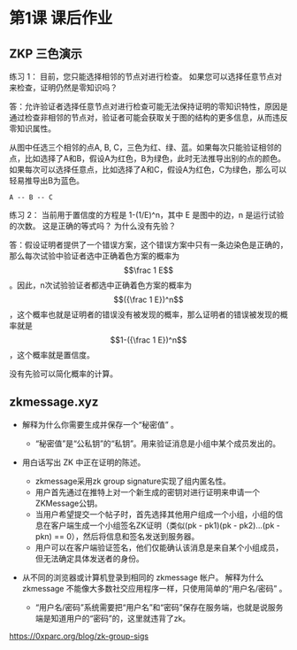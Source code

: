 # 第1课 课后作业

## ZKP 三色演示

练习 1： 目前，您只能选择相邻的节点对进行检查。 如果您可以选择任意节点对来检查，证明仍然是零知识吗？

答：允许验证者选择任意节点对进行检查可能无法保持证明的零知识特性，原因是通过检查非相邻的节点对，验证者可能会获取关于图的结构的更多信息，从而违反零知识属性。

从图中任选三个相邻的点A, B, C，三色为红、绿、蓝。如果每次只能验证相邻的点，比如选择了A和B，假设A为红色，B为绿色，此时无法推导出别的点的颜色。如果每次可以选择任意点，比如选择了A和C，假设A为红色，C为绿色，那么可以轻易推导出B为蓝色。

    A -- B -- C



练习 2： 当前用于置信度的方程是 1-(1/E)^n，其中 E 是图中的边，n 是运行试验的次数。 这是正确的等式吗？ 为什么没有先验？

答：假设证明者提供了一个错误方案，这个错误方案中只有一条边染色是正确的，那么每次试验中验证者选中正确着色方案的概率为$$\frac 1 E$$。因此，n次试验验证者都选中正确着色方案的概率为$$({\frac 1 E})^n$$，这个概率也就是证明者的错误没有被发现的概率，那么证明者的错误被发现的概率就是$$1-({\frac 1 E})^n$$，这个概率就是置信度。

没有先验可以简化概率的计算。

## zkmessage.xyz

- 解释为什么你需要生成并保存一个“秘密值” 。
  - “秘密值”是“公私钥”的“私钥”。用来验证消息是小组中某个成员发出的。

- 用白话写出 ZK 中正在证明的陈述。

  - zkmessage采用zk group signature实现了组内匿名性。
  - 用户首先通过在推特上对一个新生成的密钥对进行证明来申请一个ZKMessage公钥。
  - 当用户希望提交一个帖子时，首先选择其他用户组成一个小组，小组的信息在客户端生成一个小组签名ZK证明（类似(pk - pk1)(pk - pk2)...(pk - pkn) == 0），然后将信息和签名发送到服务器。
  - 用户可以在客户端验证签名，他们仅能确认该消息是来自某个小组成员，但无法确定具体发送者的身份。

  

  

- 从不同的浏览器或计算机登录到相同的 zkmessage 帐户。 解释为什么 zkmessage 不能像大多数社交应用程序一样，只使用简单的“用户名/密码” 。

  - “用户名/密码”系统需要把“用户名”和“密码”保存在服务端，也就是说服务端是知道用户的“密码”的，这里就违背了zk。

https://0xparc.org/blog/zk-group-sigs
